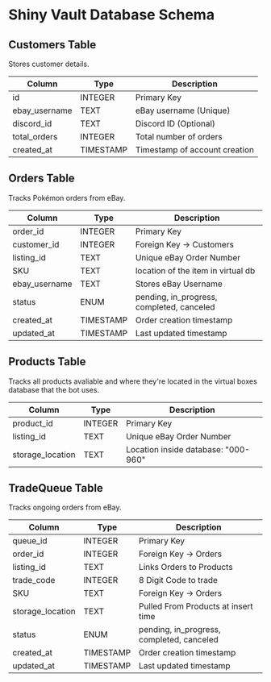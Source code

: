# Shiny Vault Database Schema

## Customers Table
Stores customer details.

| Column          | Type      | Description                 |
|----------------|----------|-----------------------------|
| id             | INTEGER  | Primary Key                 |
| ebay_username  | TEXT     | eBay username (Unique)      |
| discord_id     | TEXT     | Discord ID (Optional)       |
| total_orders   | INTEGER  | Total number of orders      |
| created_at     | TIMESTAMP | Timestamp of account creation |


## Orders Table
Tracks Pokémon orders from eBay.

| Column     | Type      | Description                 |
|-----------|----------|-----------------------------|
| order_id  | INTEGER  | Primary Key                 |
| customer_id | INTEGER | Foreign Key -> Customers   |
| listing_id | TEXT    | Unique eBay Order Number    |
| SKU       | TEXT     | location of the item in virtual db | 
| ebay_username | TEXT | Stores eBay Username        |
| status    | ENUM     | pending, in_progress, completed, canceled |
| created_at | TIMESTAMP | Order creation timestamp  |
| updated_at | TIMESTAMP | Last updated timestamp    |


## Products Table
Tracks all products avaliable and where they're located in the virtual boxes database that the bot uses.

| Column     | Type      | Description                 |
|-----------|----------|-----------------------------|
| product_id | INTEGER | Primary Key                 |
| listing_id | TEXT    | Unique eBay Order Number    |
| storage_location | TEXT | Location inside database: "000-960" | 

## TradeQueue Table
Tracks ongoing orders from eBay.

| Column     | Type      | Description                 |
|-----------|----------|-----------------------------|
| queue_id  | INTEGER  | Primary Key                 |
| order_id  | INTEGER  | Foreign Key -> Orders       |
| listing_id | TEXT    | Links Orders to Products    | 
| trade_code | INTEGER | 8 Digit Code to trade       | 
| SKU       | TEXT     | Foreign Key -> Orders       | 
| storage_location | TEXT | Pulled From Products at insert time | 
| status    | ENUM       | pending, in_progress, completed, canceled |
| created_at | TIMESTAMP | Order creation timestamp  |
| updated_at | TIMESTAMP | Last updated timestamp    |


